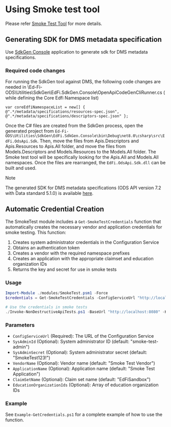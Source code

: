 # Using Smoke test tool

Please refer [Smoke Test
Tool](https://edfi.atlassian.net/wiki/spaces/ODSAPIS3V72/pages/23299359/Smoke+Test+Utility)
for more details.

## Generating SDK for DMS metadata specification

Use [SdkGen
Console](https://github.com/Ed-Fi-Alliance-OSS/Ed-Fi-ODS/tree/main/Utilities/SdkGen/EdFi.SdkGen.Console)
application to generate sdk for DMS metadata specifications.

### Required code changes

For running the SdkGen tool against DMS, the following code changes are needed
in \Ed-Fi-ODS\Utilities\SdkGen\EdFi.SdkGen.Console\OpenApiCodeGenCliRunner.cs (
while defining the Core Edfi Namespace list)

 ``` none
 var coreEdfiNamespaceList = new[] { @".*/metadata/specifications/resources-spec.json", @".*/metadata/specifications/descriptors-spec.json" };
 ```

Once the C# files are created from the SdkGen process, open the generated
project from
`Ed-Fi-ODS\Utilities\SdkGen\EdFi.SdkGen.Console\bin\Debug\net8.0\csharp\src\EdFi.OdsApi.Sdk`.
Then, move the files from Apis.Descriptors and Apis.Resources to Apis.All
folder, and move the files from Models.Descriptors and Models.Resources to the
Models.All folder. The Smoke test tool will be specifically looking for the
Apis.All and Models.All namespaces. Once the files are rearranged, the
`EdFi.OdsApi.Sdk.dll` can be built and used.

> [!NOTE]
> The generated SDK for DMS metadata specifications (ODS API version 7.2
> with Data standard 5.1.0) is available
> [here](https://odsassets.blob.core.windows.net/public/project-tanager/sdk/5.1.0/EdFi.OdsApi.Sdk.zip).

## Automatic Credential Creation

The SmokeTest module includes a `Get-SmokeTestCredentials` function that
automatically creates the necessary vendor and application credentials for
smoke testing. This function:

1. Creates system administrator credentials in the Configuration Service
2. Obtains an authentication token
3. Creates a vendor with the required namespace prefixes
4. Creates an application with the appropriate claimset and education
   organization IDs
5. Returns the key and secret for use in smoke tests

### Usage

```powershell
Import-Module ./modules/SmokeTest.psm1 -Force
$credentials = Get-SmokeTestCredentials -ConfigServiceUrl "http://localhost:8081"

# Use the credentials in smoke tests
./Invoke-NonDestructiveApiTests.ps1 -BaseUrl "http://localhost:8080" -Key $credentials.Key -Secret $credentials.Secret
```

### Parameters

- `ConfigServiceUrl` (Required): The URL of the Configuration Service
- `SysAdminId` (Optional): System administrator ID (default: "smoke-test-admin")
- `SysAdminSecret` (Optional): System administrator secret (default: "SmokeTest123!")
- `VendorName` (Optional): Vendor name (default: "Smoke Test Vendor")
- `ApplicationName` (Optional): Application name (default: "Smoke Test Application")
- `ClaimSetName` (Optional): Claim set name (default: "EdFiSandbox")
- `EducationOrganizationIds` (Optional): Array of education organization IDs

### Example

See `Example-GetCredentials.ps1` for a complete example of how to use the function.
